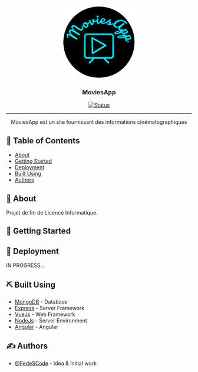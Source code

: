 <p align="center">
  <a href="" rel="noopener">
 <img width=200px height=200px src="Frontend/src/assets/images/android-chrome-512x512.png" alt="Project logo"></a>
</p>

<h3 align="center">MoviesApp</h3>

<div align="center">

[![Status](https://img.shields.io/badge/status-active-success.svg)]()


</div>

---

<p align="center"> MoviesApp est un site fournissant des informations cinématographiques
    <br> 
</p>

## 📝 Table of Contents

- [About](#about)
- [Getting Started](#getting_started)
- [Deployment](#deployment)
- [Built Using](#built_using)
- [Authors](#authors)

## 🧐 About <a name = "about"></a>
Projet de fin de Licence Informatique.

## 🏁 Getting Started <a name = "getting_started"></a>

## 🚀 Deployment <a name = "deployment"></a>

IN PROGRESS...

## ⛏️ Built Using <a name = "built_using"></a>

- [MongoDB](https://www.mongodb.com/) - Database
- [Express](https://expressjs.com/) - Server Framework
- [VueJs](https://vuejs.org/) - Web Framework
- [NodeJs](https://nodejs.org/en/) - Server Environment
- [Angular]() - Angular

## ✍️ Authors <a name = "authors"></a>

- [@FedeSCode](https://github.com/FedeSCode) - Idea & Initial work

